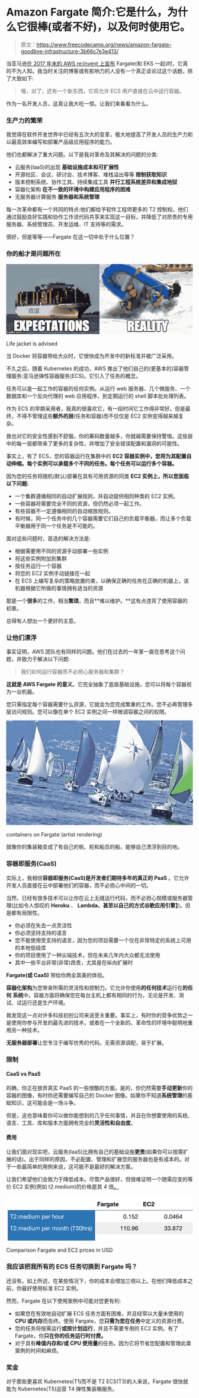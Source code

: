 # Amazon Fargate 简介:它是什么，为什么它很棒(或者不好)，以及何时使用它。

> 原文：<https://www.freecodecamp.org/news/amazon-fargate-goodbye-infrastructure-3b66c7e3e413/>

当亚马逊[在 2017 年末的 AWS re:Invent 上宣布](https://www.youtube.com/watch?v=8i82i9QYUGs) Fargate(和 EKS 一起)时，它真的不为人知。我当时关注的博客或有影响力的人没有一个真正谈论过这个话题，除了大致如下:

> 哦，对了，还有一个新东西，它将允许 ECS 用户直接在云中运行容器。

作为一名开发人员，这真让我大吃一惊。让我们来看看为什么。

### 生产力的繁荣

我觉得在软件开发世界中已经有五次大的变革，极大地提高了开发人员的生产力和以最高效率编写和部署产品级应用程序的能力。

他们也都解决了重大问题。以下是我对革命及其解决的问题的分类:

*   云服务(IaaS)的出现
    **基础设施成本和可扩展性**
*   开源社区、会议、研讨会、技术博客、堆栈溢出等等
    **限制获取知识**
*   版本控制系统、协作工具、持续集成工具
    **并行工程系统差异和集成地狱**
*   容器化架构
    **在不一致的环境中构建应用程序的困难**
*   无服务器计算服务
    **服务器和系统管理**

每一次革命都有一个共同的特点:他们都给予软件工程师更多的 T2 控制权。他们通过鼓励良好实践和协作工作流代码共享来实现这一目标，并降低了对昂贵的专用服务器、系统管理员、开发运维、IT 支持等的需求。

很好，但是等等——Fargate 在这一切中处于什么位置？

### 你的船才是问题所在

![1*o5kiw7FwodkMegfRDNfktg](img/2a421fbccc3d6e4b3281779cccea2ae1.png)

Life jacket is advised

当 Docker 将容器带给大众时，它很快成为开发中的新标准并被广泛采用。

不久之后，随着 Kubernetes 的成功，AWS 推出了他们自己的(更基本的)容器管理服务:亚马逊弹性容器服务(ECS)。它引入了任务的概念。

任务可以是一起工作的容器的任何实例。从运行 web 服务器、几个微服务、一个数据库和一个反向代理的 web 应用程序，到定期运行的 shell 脚本批处理列表。

作为 ECS 的早期采用者，我真的很喜欢它，有一段时间它工作得非常好。但是最终，不得不管理这些**额外的层**(任务和容器)而不仅仅是 EC2 实例变得越来越复杂。

我也对它的安全性感到不舒服。你的筹码数量越多，你就越需要保持警惕。这些层中的每一层都带来了更多的复杂性，并增加了安全错误配置和漏洞的可能性。

事实上，有了 ECS，您的容器运行在集群中的 **EC2 容器实例中，您将为其配置自动伸缩。每个实例可以承载多个不同的任务。每个任务可以运行多个容器。**

因为您的任务将随机(默认)部署在具有可用资源的同类 **EC2 实例上，所以您面临以下问题:**

*   一个集群遵循相同的自动扩展规则，并自动提供相同种类的 EC2 实例。
*   一些容器将需要完全不同的资源，但仍然必须一起工作。
*   有些容器不一定遵循相同的自动缩放规则。
*   有时候，同一个任务中的几个容器需要它们自己的负载平衡器，而让多个负载平衡器用于同一个任务是不可能的。

面对这些问题时，首选的解决方法是:

*   根据需要用不同的资源手动部署一些实例
*   将这些实例附加到集群
*   按任务运行一个容器
*   将您的 EC2 实例手动链接在一起
*   在 ECS 上编写复杂的策略放置约束，以确保正确的任务在正确的机器上，该机器根据它所做的事情拥有适当的资源

那是一个**很多**的工作，相当**繁琐**，而且**难以维护。**这有点违背了使用容器的初衷。

总得有人想出一个更好的主意。

### 让他们漂浮

事实证明，AWS 团队也有同样的问题。他们在过去的一年里一直在思考这个问题，并致力于解决以下问题:

> 我们如何运行容器而不必担心服务器和集群？

**这就是 AWS Fargate 的意义**。它完全抽象了底层基础设施，您可以将每个容器视为一台机器。

您只需指定每个容器需要什么资源，它就会为您完成繁重的工作。您不必再管理多层访问规则。您可以像在单个 EC2 实例之间一样微调容器之间的权限。

![1*aLMrzsEK-E9EGIjxXvQ48Q](img/a511b6f33c555711f50c44ed53ac8ca8.png)

containers on Fargate (artist rendering)

就像你的集装箱变成了有自己的帆、舵和船员的船，能够自己漂浮到目的地。

### 容器即服务(CaaS)

实际上，我相信**容器即服务(CaaS)是开发者们期待多年的真正的 PaaS** 。它允许开发人员直接在云中部署他们的容器，而不必担心中间的一切。

当然，已经有很多技术可以让你在云上无缝运行代码，而不必担心规模或服务器管理(比如令人惊叹的 **Heroku** 、 **Lambda、**甚至以自己的方式**谷歌应用引擎】**)。但是都有局限性。

*   你必须在失去一点灵活性
*   你必须坚持支持的语言
*   您不能使用受支持的语言，因为您的项目需要一个仅在非常特定的系统上可用的本地低级库
*   你的项目使用了一种尖端技术，但在未来几年内大众都无法使用
*   其中一些平台非常(非常)昂贵，尤其是在纵向扩展时

**Fargate(或 CaaS)** 带给你两全其美的体验。

**容器化架构**为您带来所需的灵活性和控制力。它允许你使用**的任何技术**运行在**的任何** **系统**中。容器方面将确保您在每台主机上都有相同的行为，无论是开发、测试、试运行还是生产环境。

我发现这一点对许多科技初创公司来说至关重要。事实上，有时你的竞争优势之一是使用你参与开发的最先进的技术，或者在一个全新的、革命性的环境中聪明地重用另一种技术。

**无服务器部署**让您专注于编写优秀的代码。无需资源调配，易于扩展。

### 限制

#### CaaS vs PaaS

的确，你正在放弃真实 PaaS 的一些很酷的方面。是的，你仍然需要**手动更新**你的容器的图像，有时你还需要编写自己的 Docker 图像。如果你不知道**系统管理**的基础知识，这可能会是一场斗争。

但是，这也意味着你可以做你能想到的几乎任何事情，并且在你想要使用的系统、语言、工具、库和版本方面拥有完全的**灵活性和自由度**。

#### 费用

让我们面对现实吧，云服务(IaaS)比拥有自己的基础设施**更贵**(如果你可以按需扩展的话)。出于同样的原因，不必配置、管理和扩展您的服务器也是有成本的。对于一些最简单的用例来说，这可能不是最好的解决方案。

让我们希望他们会致力于降低成本。尽管产品很好，但很难证明一个随需应变的等价 EC2 实例(例如 t2.medium)的价格是其 4 倍[。](https://aws.amazon.com/fargate/pricing/)

![1*_GhNwtmR-m63DOx6b9GXDg](img/a98552818a7d657d709d6144cf8f514e.png)

Comparison Fargate and EC2 prices in USD

### 我应该把我所有的 ECS 任务切换到 Fargate 吗？

还没有。如上所述，在某些情况下，你的成本会增加三倍以上。在他们降低成本之前，你最好使用标准 EC2 实例。

然而，Fargate 在以下使用案例中可能对您更有利:

*   如果您在有效地自动扩展 ECS 任务方面有困难，并且经常以大量未使用的 **CPU 或内存**而告终。使用 Fargate，您**只需为您在任务**中定义的资源付费。
*   您的任务将按需运行**或按计划运行**，并且不需要专用的 EC2 实例。有了 Fargate，你**只在你的任务运行时付费。**
*   对于具有**峰值内存和/或 CPU 使用量**的任务。因为它将节省您配置和管理此类案例的时间和麻烦。

### 奖金

对于那些更喜欢 Kubernetes(T1)而不是 T2 ECS(T3)的人来说，Fargate 很快就能为 Kubernetes(T5)运营 T4 弹性集装箱服务。